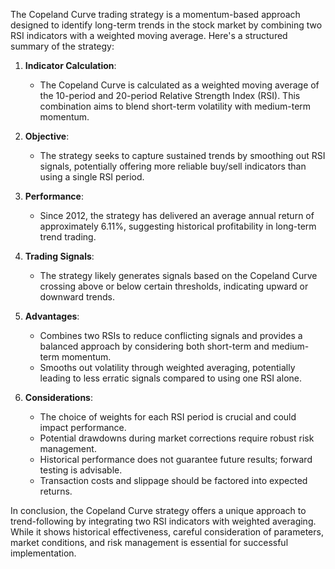 The Copeland Curve trading strategy is a momentum-based approach designed to identify long-term trends in the stock market by combining two RSI indicators with a weighted moving average. Here's a structured summary of the strategy:

1. **Indicator Calculation**:
   - The Copeland Curve is calculated as a weighted moving average of the 10-period and 20-period Relative Strength Index (RSI). This combination aims to blend short-term volatility with medium-term momentum.

2. **Objective**:
   - The strategy seeks to capture sustained trends by smoothing out RSI signals, potentially offering more reliable buy/sell indicators than using a single RSI period.

3. **Performance**:
   - Since 2012, the strategy has delivered an average annual return of approximately 6.11%, suggesting historical profitability in long-term trend trading.

4. **Trading Signals**:
   - The strategy likely generates signals based on the Copeland Curve crossing above or below certain thresholds, indicating upward or downward trends.

5. **Advantages**:
   - Combines two RSIs to reduce conflicting signals and provides a balanced approach by considering both short-term and medium-term momentum.
   - Smooths out volatility through weighted averaging, potentially leading to less erratic signals compared to using one RSI alone.

6. **Considerations**:
   - The choice of weights for each RSI period is crucial and could impact performance.
   - Potential drawdowns during market corrections require robust risk management.
   - Historical performance does not guarantee future results; forward testing is advisable.
   - Transaction costs and slippage should be factored into expected returns.

In conclusion, the Copeland Curve strategy offers a unique approach to trend-following by integrating two RSI indicators with weighted averaging. While it shows historical effectiveness, careful consideration of parameters, market conditions, and risk management is essential for successful implementation.
